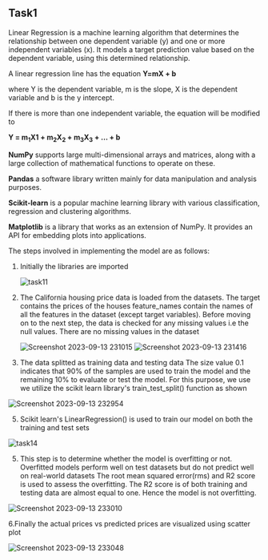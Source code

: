 

## Task1

Linear Regression is a machine learning algorithm that determines the relationship between one dependent variable (y) and one or more independent variables (x). It models a target prediction value based on the dependent variable, using this determined relationship. 

A linear regression line has the equation **Y=mX + b**

where Y is the dependent variable, m is the slope, X is the dependent variable and b is the y intercept. 

If there is more than one independent variable, the equation will be modified to 

**Y = m<sub>1</sub>X<sub></sub>1</sub> +</sub> m<sub>2</sub>X<sub>2</sub> + m<sub>3</sub>X<sub>3</sub> + … + b**

 **NumPy** supports large multi-dimensional arrays and matrices, along with a large collection of mathematical functions to operate on these.
 
**Pandas** a software library written mainly for data manipulation and analysis purposes.

  **Scikit-learn** is a popular machine learning library with various classification, regression and clustering algorithms.
  
**Matplotlib** is a library that works as an extension of NumPy. It provides an API for embedding plots into applications.

The steps involved in implementing the model are as follows:

1.  Initially the libraries are imported

    
    ![task11](https://user-images.githubusercontent.com/116189666/227711961-217a5166-d013-488f-8851-2c75876959ed.jpg)

 2.  The California housing  price data is loaded from the datasets. The target contains the prices of the houses feature_names contain the names of all the features in the dataset (except target variables). Before moving on to the next step, the data is checked for any missing values i.e the null values. There are no missing values in the dataset

     ![Screenshot 2023-09-13 231015](https://github.com/vidhathri30/L1Report/assets/101579638/7c4e3439-c79a-4778-8c8f-a0973bbb4886)
     ![Screenshot 2023-09-13 231416](https://github.com/vidhathri30/L1Report/assets/101579638/d5374099-685c-4ce4-9228-12e2034a6421)

 4.  The data splitted as training data and testing data The size value 0.1 indicates that 90% of the samples are used to train the model and the remaining 10% to evaluate or test the model. For this purpose, we use we utilize the scikit learn library's train_test_split() function as shown

![Screenshot 2023-09-13 232954](https://github.com/vidhathri30/L1Report/assets/101579638/27efe748-1b64-4c1d-9769-5eac114ebc2a)

 5.  Scikit learn's LinearRegression() is used to train our model on both the training and test sets

![task14](https://user-images.githubusercontent.com/116189666/227711986-595c63b1-dc57-4316-a648-07b9b9fededf.jpg)

 5.  This step is to determine whether the model is overfitting or not. Overfitted models perform well on test datasets but do not predict well on real-world datasets The root mean squared error(rms) and R2 score is used to assess the overfitting. The R2 score is of both training and testing data are almost equal to one. Hence the model is not overfitting.

![Screenshot 2023-09-13 233010](https://github.com/vidhathri30/L1Report/assets/101579638/bab81274-22c0-4098-8c26-44b124047164)

6.Finally the actual prices vs predicted prices are visualized using scatter plot

![Screenshot 2023-09-13 233048](https://github.com/vidhathri30/L1Report/assets/101579638/3fdefc3a-1c5c-4caf-8bbd-d7afde123794)


     
    
